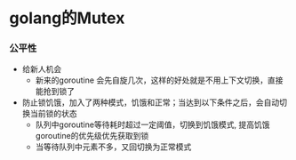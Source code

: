 # golang的Mutex

### 公平性
- 给新人机会
  - 新来的goroutine 会先自旋几次，这样的好处就是不用上下文切换，直接能抢到锁了 
- 防止锁饥饿，加入了两种模式，饥饿和正常；当达到以下条件之后，会自动切换当前锁的状态
  - 队列中goroutine等待耗时超过一定阈值，切换到饥饿模式, 提高饥饿goroutine的优先级优先获取到锁
  - 当等待队列中元素不多，又回切换为正常模式